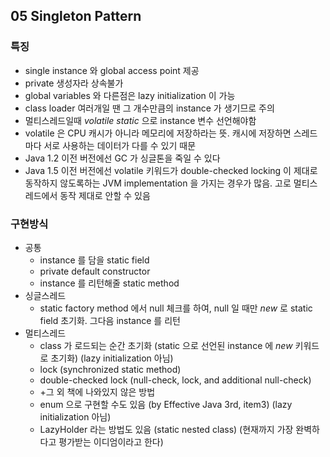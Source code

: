 ## 05 Singleton Pattern

### 특징
* single instance 와 global access point 제공
* private 생성자라 상속불가
* global variables 와 다른점은 lazy initialization 이 가능
* class loader 여러개일 땐 그 개수만큼의 instance 가 생기므로 주의
* 멀티스레드일때 *volatile static* 으로 instance 변수 선언해야함
* volatile 은 CPU 캐시가 아니라 메모리에 저장하라는 뜻. 캐시에 저장하면 스레드마다 서로 사용하는 데이터가 다를 수 있기 때문
* Java 1.2 이전 버전에선 GC 가 싱글톤을 죽일 수 있다
* Java 1.5 이전 버전에선 volatile 키워드가 double-checked locking 이 제대로 동작하지 않도록하는 JVM implementation 을 가지는 경우가 많음. 고로 멀티스레드에서  동작 제대로 안할 수 있음

### 구현방식
* 공통
  - instance 를 담을 static field
  - private default constructor
  - instance 를 리턴해줄 static method
* 싱글스레드
  - static factory method 에서 null 체크를 하여, null 일 때만 *new* 로 static field 초기화. 그다음 instance 를 리턴
* 멀티스레드
  - class 가 로드되는 순간 초기화 (static 으로 선언된 instance 에 *new* 키워드로 초기화) (lazy initialization 아님)
  - lock (synchronized static method) 
  - double-checked lock (null-check, lock, and additional null-check)
  - +그 외 책에 나와있지 않은 방법
  - enum 으로 구현할 수도 있음 (by Effective Java 3rd, item3) (lazy initialization 아님)
  - LazyHolder 라는 방법도 있음 (static nested class) (현재까지 가장 완벽하다고 평가받는 이디엄이라고 한다)
